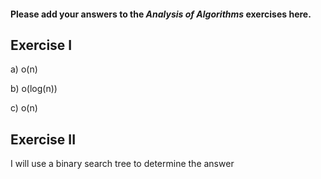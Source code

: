 #### Please add your answers to the ***Analysis of  Algorithms*** exercises here.

## Exercise I

a) o(n)


b) o(log(n))


c) o(n)

## Exercise II

I will use a binary search tree to determine the answer
